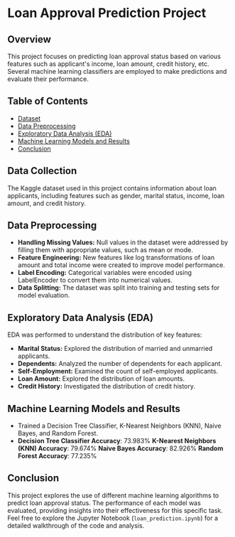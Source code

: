 # Loan Approval Prediction Project

## Overview

This project focuses on predicting loan approval status based on various features such as applicant's income, loan amount, credit history, etc. Several machine learning classifiers are employed to make predictions and evaluate their performance.

## Table of Contents
- [Dataset](#dataset)
- [Data Preprocessing](#data-preprocessing)
- [Exploratory Data Analysis (EDA)](#exploratory-data-analysis-eda)
- [Machine Learning Models and Results](#machine-learning-models-and-results)
- [Conclusion](#conclusion)

## Data Collection

The Kaggle dataset used in this project contains information about loan applicants, including features such as gender, marital status, income, loan amount, and credit history.

## Data Preprocessing

- **Handling Missing Values:** Null values in the dataset were addressed by filling them with appropriate values, such as mean or mode.
- **Feature Engineering:** New features like log transformations of loan amount and total income were created to improve model performance.
- **Label Encoding:** Categorical variables were encoded using LabelEncoder to convert them into numerical values.
- **Data Splitting:** The dataset was split into training and testing sets for model evaluation.

## Exploratory Data Analysis (EDA)

EDA was performed to understand the distribution of key features:

- **Marital Status:** Explored the distribution of married and unmarried applicants.
- **Dependents:** Analyzed the number of dependents for each applicant.
- **Self-Employment:** Examined the count of self-employed applicants.
- **Loan Amount:** Explored the distribution of loan amounts.
- **Credit History:** Investigated the distribution of credit history.

## Machine Learning Models and Results
- Trained a Decision Tree Classifier, K-Nearest Neighbors (KNN), Naive Bayes, and Random Forest.
- **Decision Tree Classifier Accuracy**: 73.983%
  **K-Nearest Neighbors (KNN) Accuracy**: 79.674%
  **Naive Bayes Accuracy**: 82.926%
  **Random Forest Accuracy**: 77.235%

## Conclusion

This project explores the use of different machine learning algorithms to predict loan approval status. The performance of each model was evaluated, providing insights into their effectiveness for this specific task.
Feel free to explore the Jupyter Notebook (`loan_prediction.ipynb`) for a detailed walkthrough of the code and analysis.
